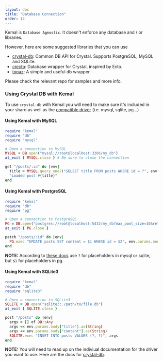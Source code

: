 ```yaml
---
layout: doc
title: "Database Connection"
order: 13
---
```


Kemal is `Database Agnostic`. It doesn't enforce any database and / or libraries.

However, here are some suggested libraries that you can use

- [crystal-db](https://github.com/crystal-lang/crystal-db): Common DB API for Crystal. Supports PostgreSQL, MySQL and SQLite.
- [crecto](https://github.com/fridgerator/crecto): Database wrapper for Crystal, inspired by Ecto.
- [topaz](https://github.com/topaz-crystal/topaz): A simple and useful db wrapper.

Please check the relevant repo for samples and more info.

### Using Crystal DB with Kemal
To use `crystal-db` with Kemal you will need to make sure it's included in your shard as well as the [compatible driver](https://github.com/crystal-lang/crystal-db#crystal-db) (i.e. mysql, sqlite, pg...)

#### Using Kemal with MySQL
```ruby
require "kemal"
require "db"
require "mysql"

# Open a connection to MySQL
MYSQL = DB.open("mysql://root@localhost:3306/my_db")
at_exit { MYSQL.close } # Be sure to close the connection

get "/posts/:id" do |env|
  title = MYSQL.query_one?("SELECT title FROM posts WHERE id = ?", env.params.url["id"], as: {String})
  "Loaded post #{title}"
end
```

#### Using Kemal with PostgreSQL
```ruby
require "kemal"
require "db"
require "pg"

# Open a connection to PostgreSQL
PG = DB.open("postgres://root@localhost:5432/my_db?max_pool_size=10&retry_attempts=3")
at_exit { PG.close }

patch "/posts/:id" do |env|
  PG.exec "UPDATE posts SET content = $1 WHERE id = $2", env.params.body["content"], env.params.url["id"]
end
```

**NOTE:** According to [these docs](https://crystal-lang.org/docs/database/#exec) use `?` for placeholders in mysql or sqlite, but `$1` for placeholders in pg.

#### Using Kemal with SQLite3
```ruby
require "kemal"
require "db"
require "sqlite3"

# Open a connection to SQLite3
SQLITE = DB.open("sqlite3:./path/to/file.db")
at_exit { SQLITE.close }

post "/posts" do |env|
  args = [] of DB::Any
  args << env.params.body["title"].as(String)
  args << env.params.body["content"].as(String)
  SQLITE.exec "INSET INTO posts VALUES (?, ?)", args
end
```

**NOTE:** You will need to read up on the indiviual documentation for the driver you want to use. Here are the docs for [crystal-db](https://crystal-lang.org/docs/database/).
